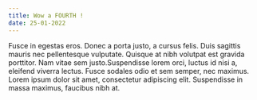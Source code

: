 ```yaml
---
title: Wow a FOURTH !
date: 25-01-2022
---
```


Fusce in egestas eros. Donec a porta justo, a cursus felis. Duis sagittis mauris nec pellentesque vulputate. Quisque at nibh volutpat est gravida porttitor. Nam vitae sem justo.Suspendisse lorem orci, luctus id nisi a, eleifend viverra lectus. Fusce sodales odio et sem semper, nec maximus. Lorem ipsum dolor sit amet, consectetur adipiscing elit. Suspendisse in massa maximus, faucibus nibh at.
